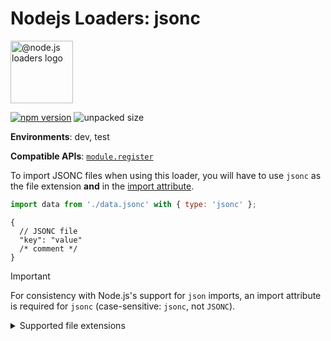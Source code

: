 # Nodejs Loaders: jsonc

<img src="https://raw.githubusercontent.com/nodejs-loader/nodejs-loaders/refs/heads/main/logo.svg" height="100" width="100" alt="@node.js loaders logo" />

[![npm version](https://img.shields.io/npm/v/@nodejs-loaders/jsonc.svg)](https://www.npmjs.com/package/@nodejs-loaders/jsonc)
![unpacked size](https://img.shields.io/npm/unpacked-size/@nodejs-loaders/jsonc)

**Environments**: dev, test

**Compatible APIs**: [`module.register`](https://nodejs.org/api/module.html#moduleregisterspecifier-parenturl-options)

To import JSONC files when using this loader, you will have to use `jsonc` as the file extension **and** in the [import attribute](https://developer.mozilla.org/en-US/docs/Web/JavaScript/Reference/Statements/import/with).

```js
import data from './data.jsonc' with { type: 'jsonc' };
```

```jsonc
{
  // JSONC file
  "key": "value"
  /* comment */
}
```

> [!IMPORTANT]
> For consistency with Node.js's support for `json` imports, an import attribute is required for `jsonc` (case-sensitive: `jsonc`, not `JSONC`).

<details>
<summary>Supported file extensions</summary>

* `.jsonc`
</details>
